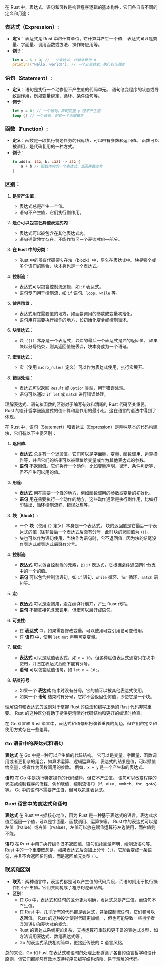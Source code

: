 在 Rust 中，表达式、语句和函数是构建程序逻辑的基本构件，它们各自有不同的定义和用途：

### 表达式（Expression）:
- **定义**：表达式是 Rust 中的计算单位，它计算并产生一个值。
   表达式可以是变量、字面量、调用函数或方法、操作符应用等。
- **例子**：
  ```rust
  let x = 5 + 3; // 一个表达式，计算结果为 8
  println!("Hello, world!"); // 一个宏表达式，执行打印操作
  ```

### 语句（Statement）:
- **定义**：语句是执行一个动作但不产生值的代码单元。
   语句改变程序的状态或导致副作用，例如变量绑定、循环、条件语句等。
- **例子**：
  ```rust
  let y = 0; // 一个语句，声明变量 y 但不产生值
  loop {} // 一个语句，创建一个无限循环
  ```

### 函数（Function）:
- **定义**：函数是一段执行特定任务的代码块，可以带有参数和返回值。
   函数可以被调用，是代码复用的一种方式。
- **例子**：
  ```rust
  fn add(a: i32, b: i32) -> i32 {
      a + b // 函数体内的一个表达式，返回两数之和
  }
  ```

### 区别：

1. **是否产生值**：
   - 表达式总是产生一个值。
   - 语句不产生值，它们执行副作用。

2. **是否可以包含在其他表达式内**：
   - 表达式可以被包含在其他表达式内。
   - 语句通常独立存在，不能作为另一个表达式的一部分。

3. **在 Rust 中的分类**：
   - Rust 中的所有代码要么在块（block）中，要么在表达式中。块是零个或多个语句的集合，块本身也是一个表达式。

4. **控制流**：
   - 表达式可以包含控制流逻辑，如 `if` 表达式。
   - 语句专门用于控制流，如 `if` 语句、`loop`、`while` 等。

5. **使用场景**：
   - 表达式用在需要值的地方，如函数调用的参数或变量初始化。
   - 语句用在需要执行操作的地方，如初始化变量或控制循环。

6. **块表达式**：
   - 块（`{}`）本身是一个表达式，块中的最后一个表达式是它的返回值。
   如果块以分号结束，则其返回值被丢弃，块本身成为一个语句。

7. **宏表达式**：
   - 宏（使用 `macro_rules!` 定义）可以作为表达式使用，执行宏展开。

8. **错误处理**：
   - 表达式可以返回 `Result` 或 `Option` 类型，用于错误处理。
   - 语句可以通过 `if let` 或 `match` 进行错误处理。

理解表达式、语句和函数的区别对于编写有效和清晰的 Rust 代码至关重要。
Rust 的设计哲学鼓励显式的值计算和副作用的最小化，这在语言的语法中得到了体现。


在 Rust 中，语句（Statement）和表达式（Expression）是两种基本的代码构建块，它们有以下主要区别：

1. **返回值**:
   - **表达式** 总是有一个返回值。它们可以是字面量、变量、函数调用、运算操作等，并且它们的结果可以被赋值给变量或作为其他表达式的参数。
   - **语句** 不返回值。它们执行一个动作，比如变量声明、循环、条件判断等，但不产生可以用的值。

2. **用途**:
   - **表达式** 用在需要一个值的地方，例如函数调用的参数或变量的初始化。
   - **语句** 用在需要执行一个动作的地方，这些动作通常是执行副作用，比如打印输出、循环控制流程、错误处理等。

3. **块（Block）**:
   - 一个 **块**（使用 `{}` 定义）本身是一个表达式。
      块的返回值是它最后一个表达式的值（除非最后一个表达式后面有分号，此时块的返回值为 `()`）。
   - 块也可以作为语句使用，当块作为语句时，它不返回值，因为块的结尾没有表达式或表达式后面有分号。

4. **控制流**:
   - **表达式** 可以包含控制流的元素，如 `if` 表达式，它根据条件返回两个分支中的一个的值。
   - **语句** 可以包含控制流语句，如 `if` 语句、`while` 循环、`for` 循环、`match` 语句等。

5. **宏**:
   - **表达式** 可以是宏调用，宏在编译时展开，产生 Rust 代码。
   - **语句** 不能直接包含宏调用，但宏可以展开成语句。

6. **可变性**:
   - 在 **表达式** 中，如果需要修改变量，可以使用可变引用或可变借用。
   - 在 **语句** 中，使用 `let mut` 声明可变变量。

7. **赋值**:
   - **表达式** 可以是赋值表达式，如 `x = 10`，但这种赋值表达式通常只在块中使用，并且在表达式后面不能有分号。
   - **语句** 可以包含赋值语句，如 `let x = 10;`。

8. **结束符号**:
   - 如果一个 **表达式** 结束时没有分号，它的值可以被其他表达式使用。
   - 如果一个 **语句** 结束时有分号，它将不会返回任何值，即使它是一个块。

理解语句和表达式的区别对于掌握 Rust 的语法和编写正确的 Rust 代码非常重要。
Rust 的这种区分有助于提供更清晰的代码结构和更好的编译时检查。


在 Go 语言和 Rust 语言中，表达式和语句都扮演着重要的角色，但它们的定义和使用方式存在一些差异。

### Go 语言中的表达式和语句 

**表达式** 在 Go 中是一种可以产生值的代码结构。
   它可以是变量、字面量、函数调用或者更复杂的组合，如算术运算、逻辑运算等。
   表达式的结果是值，可以赋值给变量，或者作为函数调用的参数。
   例如，`x + y` 是一个产生和的表达式。

**语句** 在 Go 中是执行特定操作的代码结构，但它不产生值。
   语句可以改变程序的状态或控制程序的流程，例如赋值、控制流语句（if、else、switch、for、goto）等。
   Go 中的语句不需要产生值，但可以包含表达式。

### Rust 语言中的表达式和语句 

**表达式** 在 Rust 中占据核心地位，因为 Rust 是一种基于表达式的语言。表达式求值后返回一个值，可以是字面量、函数调用、运算符等。
   Rust 中的表达式可以是左值（lvalue）或右值（rvalue），左值可以放在赋值运算符左边使用，而右值则不能。

**语句** 在 Rust 中用于执行操作但不返回值。语句包括变量声明、控制流语句等。
   Rust 中的一个重要概念是，如果表达式后面加上分号（`;`），它就会变成一条语句，并且不会返回任何值，而是返回单元类型 `()`。

### 联系和区别

- **联系**：两种语言中，表达式都是可以产生值的代码片段，而语句则用于执行操作但不产生值。它们共同构成了程序的逻辑结构。
- **区别**：
  - 在 Go 中，表达式和语句的区分更为明确，表达式总是产生值，而语句不产生值。
  - 在 Rust 中，几乎所有的代码都是表达式，包括控制流语句，它们都可以返回值。
      Rust 的这种设计使得代码更加统一，但也可能导致一些初学者混淆语句和表达式的概念。
  - Rust 的表达式系统更加复杂，支持运算符重载和更丰富的表达式类型，如方法调用表达式、数组表达式等 。
  - Go 的表达式系统相对简单，更接近传统的 C 语言风格。

总的来说，Go 和 Rust 在表达式和语句的处理上都遵循了各自的语言哲学和设计原则，但它们都能够有效地支持程序员编写结构清晰、易于理解的代码。

